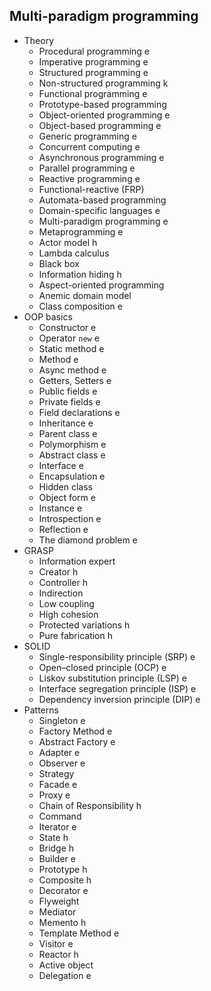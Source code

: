 ## Multi-paradigm programming

- Theory
  - Procedural programming e
  - Imperative programming e
  - Structured programming e
  - Non-structured programming k
  - Functional programming e
  - Prototype-based programming
  - Object-oriented programming e
  - Object-based programming e
  - Generic programming e
  - Concurrent computing e
  - Asynchronous programming e
  - Parallel programming e
  - Reactive programming e
  - Functional-reactive (FRP)
  - Automata-based programming
  - Domain-specific languages e
  - Multi-paradigm programming e
  - Metaprogramming e
  - Actor model h
  - Lambda calculus
  - Black box
  - Information hiding h
  - Aspect-oriented programming
  - Anemic domain model
  - Class composition e
- OOP basics
  - Constructor e
  - Operator `new` e
  - Static method e
  - Method e
  - Async method e
  - Getters, Setters e
  - Public fields e
  - Private fields e
  - Field declarations e
  - Inheritance e
  - Parent class e
  - Polymorphism e
  - Abstract class e
  - Interface e
  - Encapsulation e
  - Hidden class
  - Object form e
  - Instance e
  - Introspection e
  - Reflection e
  - The diamond problem e
- GRASP
  - Information expert
  - Creator h
  - Controller h
  - Indirection
  - Low coupling
  - High cohesion
  - Protected variations h
  - Pure fabrication h
- SOLID
  - Single-responsibility principle (SRP) e
  - Open–closed principle (OCP) e
  - Liskov substitution principle (LSP) e
  - Interface segregation principle (ISP) e
  - Dependency inversion principle (DIP) e
- Patterns
  - Singleton e
  - Factory Method e
  - Abstract Factory e
  - Adapter e
  - Observer e
  - Strategy
  - Facade e
  - Proxy e
  - Chain of Responsibility h
  - Command
  - Iterator e
  - State h
  - Bridge h
  - Builder e
  - Prototype h
  - Composite h
  - Decorator e
  - Flyweight
  - Mediator
  - Memento h
  - Template Method e
  - Visitor e
  - Reactor h
  - Active object
  - Delegation e
